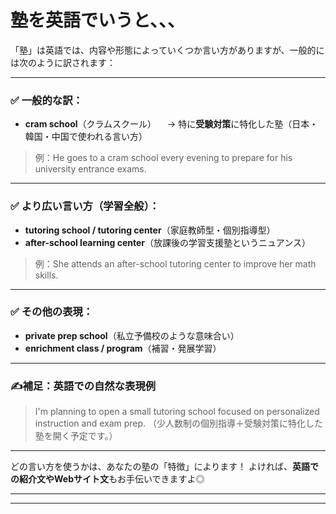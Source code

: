 # 塾を英語でいうと、、、

「塾」は英語では、内容や形態によっていくつか言い方がありますが、一般的には次のように訳されます：

---

### ✅ 一般的な訳：

* **cram school**（クラムスクール）
  　→ 特に**受験対策**に特化した塾（日本・韓国・中国で使われる言い方）

> 例：He goes to a cram school every evening to prepare for his university entrance exams.

---

### ✅ より広い言い方（学習全般）：

* **tutoring school / tutoring center**（家庭教師型・個別指導型）
* **after-school learning center**（放課後の学習支援塾というニュアンス）

> 例：She attends an after-school tutoring center to improve her math skills.

---

### ✅ その他の表現：

* **private prep school**（私立予備校のような意味合い）
* **enrichment class / program**（補習・発展学習）

---

### ✍️補足：英語での自然な表現例

> I'm planning to open a small tutoring school focused on personalized instruction and exam prep.
> （少人数制の個別指導＋受験対策に特化した塾を開く予定です。）

---

どの言い方を使うかは、あなたの塾の「特徴」によります！
よければ、**英語での紹介文やWebサイト文**もお手伝いできますよ◎

---
---
